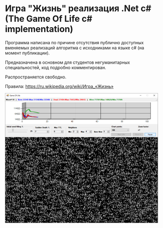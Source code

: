 ﻿# Игра "Жизнь" реализация .Net c# (The Game Of Life c# implementation)

Программа написана по причине отсутствия публично доступных вменяемых реализаций алгоритма с исходниками на языке c# (на момент публикации).

Предназначена в основном для студентов негуманитарных специальностей, код подробно комментирован.

Распространяется свободно.

Правила:
https://ru.wikipedia.org/wiki/Игра_«Жизнь»

<img src="https://github.com/perdidor/csharp-game-of-life/blob/master/screenshot2.png" width="800">
